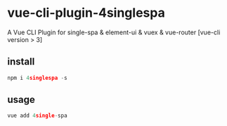 # vue-cli-plugin-4singlespa
A Vue CLI Plugin for single-spa & element-ui & vuex & vue-router 
[vue-cli version > 3]

## install
```javascript
npm i 4singlespa -s
```

## usage
```javascript
vue add 4single-spa
```